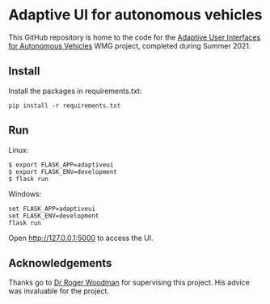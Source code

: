 # Adaptive UI for autonomous vehicles

This GitHub repository is home to the code for the [Adaptive User Interfaces for Autonomous Vehicles](https://warwick.ac.uk/fac/sci/wmg/education/internships/wmg_research_internships/projects/rogerwoodman) WMG project, completed during Summer 2021.

## Install

Install the packages in requirements.txt:
```
pip install -r requirements.txt
```

## Run

Linux:
```
$ export FLASK_APP=adaptiveui
$ export FLASK_ENV=development
$ flask run
```

Windows:
```
set FLASK_APP=adaptiveui
set FLASK_ENV=development
flask run
```

Open http://127.0.0.1:5000 to access the UI.

## Acknowledgements

Thanks go to [Dr Roger Woodman](https://warwick.ac.uk/fac/sci/wmg/research/cav/humanfactors/people/rogerwoodman/) for supervising this project. His advice was invaluable for the project.
